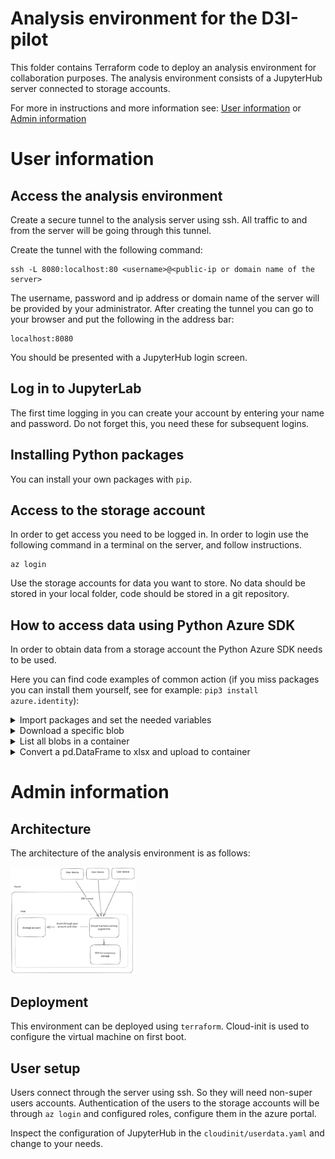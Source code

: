 # Analysis environment for the D3I-pilot

This folder contains Terraform code to deploy an analysis environment for collaboration purposes.
The analysis environment consists of a JupyterHub server connected to storage accounts.

For more in instructions and more information see: [User information](#User-information) or [Admin information](#Admin-information)


# User information

## Access the analysis environment

Create a secure tunnel to the analysis server using ssh. All traffic to and from the server will be going through this tunnel.

Create the tunnel with the following command:

```
ssh -L 8080:localhost:80 <username>@<public-ip or domain name of the server>
```

The username, password and ip address or domain name of the server will be provided by your administrator. After creating the tunnel you can go to your browser and put the following in the address bar:

```
localhost:8080
```

You should be presented with a JupyterHub login screen.

## Log in to JupyterLab

The first time logging in you can create your account by entering your name and password. 
Do not forget this, you need these for subsequent logins.

## Installing Python packages

You can install your own packages with `pip`.

## Access to the storage account

In order to get access you need to be logged in. 
In order to login use the following command in a terminal on the server, and follow instructions.

```
az login
```

Use the storage accounts for data you want to store. No data should be stored in your local folder, code should be stored in a git repository.

## How to access data using Python Azure SDK

In order to obtain data from a storage account the Python Azure SDK needs to be used. 

Here you can find code examples of common action (if you miss packages you can install them yourself, see for example: `pip3 install azure.identity`):

<details>
<summary>Import packages and set the needed variables</summary>

```python

from azure.identity import DefaultAzureCredential
from azure.storage.blob import ContainerClient, BlobServiceClient

STORAGE_ACCOUNT = "d3ipilotanalysisserversa"
CONTAINER = "my-test-container"
ACCOUNT_URL = f"https://{STORAGE_ACCOUNT}.blob.core.windows.net"
CREDENTIAL = DefaultAzureCredential()  # make sure you are logged in (az login)
```

</details>

<details>
<summary>Download a specific blob</summary>

```python
filename = "my_file.json"
blob_service_client = BlobServiceClient(ACCOUNT_URL, CREDENTIAL)
blob_client = blob_service_client.get_blob_client(CONTAINER, blob=filename)
blob_data = blob_client.download_blob().readall()
```

</details>

<details>
<summary>List all blobs in a container</summary>

```python
container_client = ContainerClient(ACCOUNT_URL, CONTAINER, credential=CREDENTIAL)
blob_list = container_client.list_blobs()
for blob in blob_list:
    print(blob.name)
```

</details>

<details>
<summary>Convert a pd.DataFrame to xlsx and upload to container</summary>

```python
import io
import pandas as pd

data = [(1, "a"), (2, "b"), (3, "c")]
df = pd.DataFrame(data, columns=["id", "favorite_letter"])

buffer = io.BytesIO()
with pd.ExcelWriter(buffer) as writer:
    df.to_excel(writer)  
    
blob_service_client = BlobServiceClient(ACCOUNT_URL, CREDENTIAL)
blob_client = blob_service_client.get_blob_client(CONTAINER, blob="my_dataset.xlsx")
blob_client.upload_blob(buffer.getvalue(), overwrite=True)
```

</details>

# Admin information

## Architecture

The architecture of the analysis environment is as follows:

<img title="Analysis environment architecture" src="../resources/analysis_environment_arch.svg" width="200">

## Deployment

This environment can be deployed using `terraform`. Cloud-init is used to configure the virtual machine on first boot.

## User setup

Users connect through the server using ssh. So they will need non-super users accounts.
Authentication of the users to the storage accounts will be through `az login` and configured roles, configure them in the azure portal.

Inspect the configuration of JupyterHub in the `cloudinit/userdata.yaml` and change to your needs.

